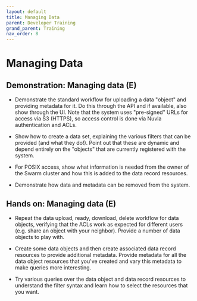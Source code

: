 ```yaml
---
layout: default
title: Managing Data
parent: Developer Training
grand_parent: Training
nav_order: 8
---
```


Managing Data
=============

## Demonstration: Managing data (E)

   - Demonstrate the standard workflow for uploading a data "object"
     and providing metadata for it.  Do this through the API and if
     available, also show through the UI.  Note that the system uses
     "pre-signed" URLs for access via S3 (HTTPS), so access control is
     done via Nuvla authentication and ACLs.

   - Show how to create a data set, explaining the various filters
     that can be provided (and what they do!). Point out that these
     are dynamic and depend entirely on the "objects" that are
     currently registered with the system.

   - For POSIX access, show what information is needed from the owner
     of the Swarm cluster and how this is added to the data record
     resources. 

   - Demonstrate how data and metadata can be removed from the system.

## Hands on: Managing data (E)

   - Repeat the data upload, ready, download, delete workflow for data
     objects, verifying that the ACLs work as expected for different
     users (e.g. share an object with your neighbor).  Provide a
     number of data objects to play with. 

   - Create some data objects and then create associated data record
     resources to provide additional metadata.  Provide metadata for
     all the data object resources that you've created and vary this
     metadata to make queries more interesting.

   - Try various queries over the data object and data record
     resources to understand the filter syntax and learn how to select
     the resources that you want.

